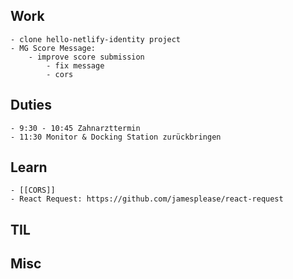## Work
	- clone hello-netlify-identity project
	- MG Score Message:
		- improve score submission
			- fix message
			- cors
## Duties
	- 9:30 - 10:45 Zahnarzttermin
	- 11:30 Monitor & Docking Station zurückbringen
## Learn
	- [[CORS]]
	- React Request: https://github.com/jamesplease/react-request
## TIL
## Misc